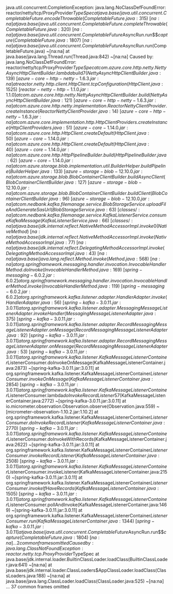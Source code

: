 java.util.concurrent.CompletionException: java.lang.NoClassDefFoundError: reactor/netty/tcp/ProxyProvider$TypeSpec
	at java.base/java.util.concurrent.CompletableFuture.encodeThrowable(CompletableFuture.java:315) ~[na:na]
	at java.base/java.util.concurrent.CompletableFuture.completeThrowable(CompletableFuture.java:320) ~[na:na]
	at java.base/java.util.concurrent.CompletableFuture$AsyncRun.run$$$capture(CompletableFuture.java:1807) ~[na:na]
	at java.base/java.util.concurrent.CompletableFuture$AsyncRun.run(CompletableFuture.java) ~[na:na]
	at java.base/java.lang.Thread.run(Thread.java:842) ~[na:na]
Caused by: java.lang.NoClassDefFoundError: reactor/netty/tcp/ProxyProvider$TypeSpec
	at com.azure.core.http.netty.NettyAsyncHttpClientBuilder.lambda$build$7(NettyAsyncHttpClientBuilder.java:139) ~[azure-core-http-netty-1.6.3.jar:na]
	at reactor.netty.http.client.HttpClient.tcpConfiguration(HttpClient.java:1525) ~[reactor-netty-http-1.1.0.jar:1.1.0]
	at com.azure.core.http.netty.NettyAsyncHttpClientBuilder.build(NettyAsyncHttpClientBuilder.java:121) ~[azure-core-http-netty-1.6.3.jar:na]
	at com.azure.core.http.netty.implementation.ReactorNettyClientProvider.createInstance(ReactorNettyClientProvider.java:14) ~[azure-core-http-netty-1.6.3.jar:na]
	at com.azure.core.implementation.http.HttpClientProviders.createInstance(HttpClientProviders.java:51) ~[azure-core-1.14.0.jar:na]
	at com.azure.core.http.HttpClient.createDefault(HttpClient.java:50) ~[azure-core-1.14.0.jar:na]
	at com.azure.core.http.HttpClient.createDefault(HttpClient.java:40) ~[azure-core-1.14.0.jar:na]
	at com.azure.core.http.HttpPipelineBuilder.build(HttpPipelineBuilder.java:62) ~[azure-core-1.14.0.jar:na]
	at com.azure.storage.blob.implementation.util.BuilderHelper.buildPipeline(BuilderHelper.java:133) ~[azure-storage-blob-12.10.0.jar:na]
	at com.azure.storage.blob.BlobContainerClientBuilder.buildAsyncClient(BlobContainerClientBuilder.java:127) ~[azure-storage-blob-12.10.0.jar:na]
	at com.azure.storage.blob.BlobContainerClientBuilder.buildClient(BlobContainerClientBuilder.java:96) ~[azure-storage-blob-12.10.0.jar:na]
	at com.nedbank.kafka.filemanage.service.BlobStorageService.uploadFileAndGenerateSasUrl(BlobStorageService.java:63) ~[classes/:na]
	at com.nedbank.kafka.filemanage.service.KafkaListenerService.consumeKafkaMessage(KafkaListenerService.java:66) ~[classes/:na]
	at java.base/jdk.internal.reflect.NativeMethodAccessorImpl.invoke0(Native Method) ~[na:na]
	at java.base/jdk.internal.reflect.NativeMethodAccessorImpl.invoke(NativeMethodAccessorImpl.java:77) ~[na:na]
	at java.base/jdk.internal.reflect.DelegatingMethodAccessorImpl.invoke(DelegatingMethodAccessorImpl.java:43) ~[na:na]
	at java.base/java.lang.reflect.Method.invoke(Method.java:568) ~[na:na]
	at org.springframework.messaging.handler.invocation.InvocableHandlerMethod.doInvoke(InvocableHandlerMethod.java:169) ~[spring-messaging-6.0.2.jar:6.0.2]
	at org.springframework.messaging.handler.invocation.InvocableHandlerMethod.invoke(InvocableHandlerMethod.java:119) ~[spring-messaging-6.0.2.jar:6.0.2]
	at org.springframework.kafka.listener.adapter.HandlerAdapter.invoke(HandlerAdapter.java:56) ~[spring-kafka-3.0.11.jar:3.0.11]
	at org.springframework.kafka.listener.adapter.MessagingMessageListenerAdapter.invokeHandler(MessagingMessageListenerAdapter.java:375) ~[spring-kafka-3.0.11.jar:3.0.11]
	at org.springframework.kafka.listener.adapter.RecordMessagingMessageListenerAdapter.onMessage(RecordMessagingMessageListenerAdapter.java:92) ~[spring-kafka-3.0.11.jar:3.0.11]
	at org.springframework.kafka.listener.adapter.RecordMessagingMessageListenerAdapter.onMessage(RecordMessagingMessageListenerAdapter.java:53) ~[spring-kafka-3.0.11.jar:3.0.11]
	at org.springframework.kafka.listener.KafkaMessageListenerContainer$ListenerConsumer.doInvokeOnMessage(KafkaMessageListenerContainer.java:2873) ~[spring-kafka-3.0.11.jar:3.0.11]
	at org.springframework.kafka.listener.KafkaMessageListenerContainer$ListenerConsumer.invokeOnMessage(KafkaMessageListenerContainer.java:2854) ~[spring-kafka-3.0.11.jar:3.0.11]
	at org.springframework.kafka.listener.KafkaMessageListenerContainer$ListenerConsumer.lambda$doInvokeRecordListener$57(KafkaMessageListenerContainer.java:2772) ~[spring-kafka-3.0.11.jar:3.0.11]
	at io.micrometer.observation.Observation.observe(Observation.java:559) ~[micrometer-observation-1.10.2.jar:1.10.2]
	at org.springframework.kafka.listener.KafkaMessageListenerContainer$ListenerConsumer.doInvokeRecordListener(KafkaMessageListenerContainer.java:2770) ~[spring-kafka-3.0.11.jar:3.0.11]
	at org.springframework.kafka.listener.KafkaMessageListenerContainer$ListenerConsumer.doInvokeWithRecords(KafkaMessageListenerContainer.java:2622) ~[spring-kafka-3.0.11.jar:3.0.11]
	at org.springframework.kafka.listener.KafkaMessageListenerContainer$ListenerConsumer.invokeRecordListener(KafkaMessageListenerContainer.java:2508) ~[spring-kafka-3.0.11.jar:3.0.11]
	at org.springframework.kafka.listener.KafkaMessageListenerContainer$ListenerConsumer.invokeListener(KafkaMessageListenerContainer.java:2150) ~[spring-kafka-3.0.11.jar:3.0.11]
	at org.springframework.kafka.listener.KafkaMessageListenerContainer$ListenerConsumer.invokeIfHaveRecords(KafkaMessageListenerContainer.java:1505) ~[spring-kafka-3.0.11.jar:3.0.11]
	at org.springframework.kafka.listener.KafkaMessageListenerContainer$ListenerConsumer.pollAndInvoke(KafkaMessageListenerContainer.java:1469) ~[spring-kafka-3.0.11.jar:3.0.11]
	at org.springframework.kafka.listener.KafkaMessageListenerContainer$ListenerConsumer.run(KafkaMessageListenerContainer.java:1344) ~[spring-kafka-3.0.11.jar:3.0.11]
	at java.base/java.util.concurrent.CompletableFuture$AsyncRun.run$$$capture(CompletableFuture.java:1804) ~[na:na]
	... 2 common frames omitted
Caused by: java.lang.ClassNotFoundException: reactor.netty.tcp.ProxyProvider$TypeSpec
	at java.base/jdk.internal.loader.BuiltinClassLoader.loadClass(BuiltinClassLoader.java:641) ~[na:na]
	at java.base/jdk.internal.loader.ClassLoaders$AppClassLoader.loadClass(ClassLoaders.java:188) ~[na:na]
	at java.base/java.lang.ClassLoader.loadClass(ClassLoader.java:525) ~[na:na]
	... 37 common frames omitted
